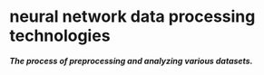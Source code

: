 # neural network data processing technologies
***The process of preprocessing and analyzing various datasets.***
